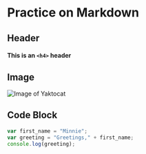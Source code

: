 # Practice on Markdown

## Header
#### This is an `<h4>` header

## Image
![Image of Yaktocat](https://octodex.github.com/images/yaktocat.png)

## Code Block
```javascript
var first_name = "Minnie";
var greeting = "Greetings," + first_name;
console.log(greeting);
``` 

